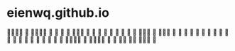 # eienwq.github.io

🌙🌙🌙🌙  🌙   🌙🌙🌙🌙   🌙      🌙      🌙            🌙     🌙🌙🌙
🌙               🌙          🌙 🌙   🌙      🌙            🌙   🌙      🌙
🌙🌙🌙     🌙   🌙🌙🌙     🌙   🌙 🌙      🌙     🌙    🌙   🌙  🌙  🌙
🌙          🌙   🌙          🌙       🌙      🌙  🌙  🌙  🌙   🌙      🌙
🌙🌙🌙🌙   🌙   🌙🌙🌙🌙  🌙       🌙      🌙🌙      🌙🌙     🌙🌙🌙  🌙
